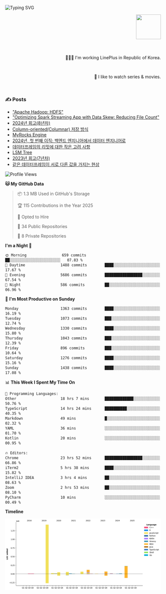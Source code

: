 ![Typing SVG](https://readme-typing-svg.herokuapp.com/?lines=Hello,+I'm+Changkwon+😎&height=150&width=1024&size=40&color=458588&background=282828&center=true&vCenter=true&multiline=false&duration=2000&pause=0)

<div align=right>
  <a href="https://github.com/devxb/gitanimals">
    <img
      src="https://render.gitanimals.org/lines/spearkkk?pet-id=624227435622945015"
      width="80"
      height="80"
    />
  </a>
  <br/>
  <br/>  
  <br/>
  
  👨🏼‍💻 I'm working LinePlus in Republic of Korea.
  
  <br/>
  
  🍿 I like to watch series & movies.
  
  <br/>

</div>
  
<div align=left>
  
  <div>
    
  ### ✍️ Posts
    
  </div>
  
  <!-- BLOGPOSTS:START -->
- ["Apache Hadoop: HDFS"](https://spearkkk.dev/kr/blog/apache-hadoop-hdfs)
- ["Optimizing Spark Streaming App with Data Skew: Reducing File Count"](https://spearkkk.dev/kr/blog/optimizing-spark-streaming-app-with-data-skew-reducing-file-count)
- [2024년 회고(8년차)](https://spearkkk.dev/kr/blog/8th-year-retrospect)
- [Column-oriented(Columnar) 저장 방식](https://spearkkk.dev/kr/blog/column-oriented)
- [MyRocks Engine](https://spearkkk.dev/kr/blog/my-rocks_engine)
- [2024년, 첫 번째 이직: 백엔드 엔지니어에서 데이터 엔지니어로](https://spearkkk.dev/kr/blog/2024-first-changing-company-from-backend-to-data-engineer)
- [데이터프레임의 리밋에 대한 작은 고려 사항](https://spearkkk.dev/kr/blog/dataframe-limit)
- [LSM Tree](https://spearkkk.dev/kr/blog/lsm-tree)
- [2023년 회고(7년차)](https://spearkkk.dev/kr/blog/7th-year-retrospect)
- [같은 데이터프레임이 서로 다른 값을 가지는 현상](https://spearkkk.dev/kr/blog/two-dataframe-have-another-value)
<!-- BLOGPOSTS:END -->

  
<!--START_SECTION:waka-->
![Profile Views](http://img.shields.io/badge/Profile%20Views-11-blue)

**🐱 My GitHub Data** 

> 📦 1.3 MB Used in GitHub's Storage 
 > 
> 🏆 115 Contributions in the Year 2025
 > 
> 💼 Opted to Hire
 > 
> 📜 34 Public Repositories 
 > 
> 🔑 8 Private Repositories 
 > 
**I'm a Night 🦉** 

```text
🌞 Morning                659 commits         ██░░░░░░░░░░░░░░░░░░░░░░░   07.83 % 
🌆 Daytime                1488 commits        ████░░░░░░░░░░░░░░░░░░░░░   17.67 % 
🌃 Evening                5686 commits        █████████████████░░░░░░░░   67.54 % 
🌙 Night                  586 commits         ██░░░░░░░░░░░░░░░░░░░░░░░   06.96 % 
```
📅 **I'm Most Productive on Sunday** 

```text
Monday                   1363 commits        ████░░░░░░░░░░░░░░░░░░░░░   16.19 % 
Tuesday                  1073 commits        ███░░░░░░░░░░░░░░░░░░░░░░   12.74 % 
Wednesday                1330 commits        ████░░░░░░░░░░░░░░░░░░░░░   15.80 % 
Thursday                 1043 commits        ███░░░░░░░░░░░░░░░░░░░░░░   12.39 % 
Friday                   896 commits         ███░░░░░░░░░░░░░░░░░░░░░░   10.64 % 
Saturday                 1276 commits        ████░░░░░░░░░░░░░░░░░░░░░   15.16 % 
Sunday                   1438 commits        ████░░░░░░░░░░░░░░░░░░░░░   17.08 % 
```


📊 **This Week I Spent My Time On** 

```text
💬 Programming Languages: 
Other                    18 hrs 7 mins       █████████████░░░░░░░░░░░░   50.76 % 
TypeScript               14 hrs 24 mins      ██████████░░░░░░░░░░░░░░░   40.35 % 
Markdown                 49 mins             █░░░░░░░░░░░░░░░░░░░░░░░░   02.32 % 
YAML                     36 mins             ░░░░░░░░░░░░░░░░░░░░░░░░░   01.70 % 
Kotlin                   20 mins             ░░░░░░░░░░░░░░░░░░░░░░░░░   00.95 % 

🔥 Editors: 
Chrome                   23 hrs 52 mins      █████████████████░░░░░░░░   66.86 % 
iTerm2                   5 hrs 38 mins       ████░░░░░░░░░░░░░░░░░░░░░   15.82 % 
IntelliJ IDEA            3 hrs 4 mins        ██░░░░░░░░░░░░░░░░░░░░░░░   08.63 % 
Zoom                     2 hrs 53 mins       ██░░░░░░░░░░░░░░░░░░░░░░░   08.10 % 
PyCharm                  10 mins             ░░░░░░░░░░░░░░░░░░░░░░░░░   00.49 % 
```

**Timeline**

![Lines of Code chart](https://raw.githubusercontent.com/spearkkk/spearkkk/main/assets/bar_graph.png)


<!--END_SECTION:waka-->
</div>

